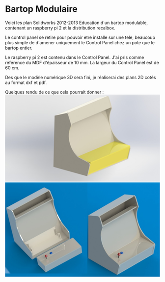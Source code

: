 # Bartop Modulaire

Voici les plan Solidworks 2012-2013 Education d'un bartop modulable, contenant un raspberry pi 2 et la distribution recalbox.

Le control panel se retire pour pouvoir etre installe sur une tele, beaucoup plus simple de d'amener uniquement le Control Panel chez un pote que le bartop entier.

Le raspberry pi 2 est contenu dans le Control Panel.
J'ai pris comme référence du MDF d'épaisseur de 10 mm.
La largeur du Control Panel est de 60 cm.

Des que le modèle numérique 3D sera fini, je réaliserai des plans 2D cotés au format dxf et pdf.

Quelques rendu de ce que cela pourrait donner :
![alt tag](https://github.com/Cissoubaka/bartop/blob/master/rendering/bartop-CP.JPG)
![alt tag](https://github.com/Cissoubaka/bartop/blob/master/rendering/bartop1.JPG)
